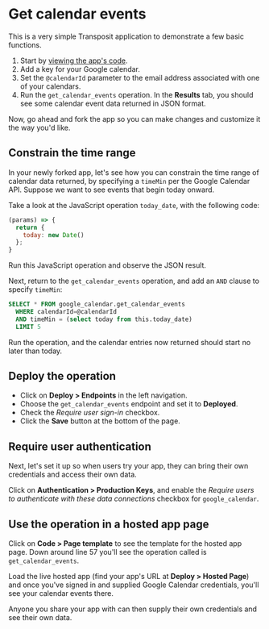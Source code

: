 # Get calendar events

This is a very simple Transposit application to demonstrate a few basic functions.

  1. Start by [viewing the app's code](https://console.transposit.com/t/transposit-sample/calendar_events?readme=true).
  2. Add a key for your Google calendar.
  3. Set the `@calendarId` parameter to the email address associated with one of your calendars.
  4. Run the `get_calendar_events` operation. In the **Results** tab, you should see some calendar event data returned in JSON format.

Now, go ahead and fork the app so you can make changes and customize it the way you'd like.

## Constrain the time range

In your newly forked app, let's see how you can constrain the time range of calendar data returned, by specifying a `timeMin` per the Google Calendar API. Suppose we want to see events that begin today onward.

Take a look at the JavaScript operation `today_date`, with the following code:

```javascript
(params) => {
  return {
    today: new Date()
  };
}
```

Run this JavaScript operation and observe the JSON result.

Next, return to the `get_calendar_events` operation, and add an `AND` clause to specify `timeMin`:

```sql
SELECT * FROM google_calendar.get_calendar_events
  WHERE calendarId=@calendarId
  AND timeMin = (select today from this.today_date)
  LIMIT 5
```

Run the operation, and the calendar entries now returned should start no later than today.

## Deploy the operation

  * Click on **Deploy > Endpoints** in the left navigation.
  * Choose the `get_calendar_events` endpoint and set it to **Deployed**.
  * Check the _Require user sign-in_ checkbox.
  * Click the **Save** button at the bottom of the page.

## Require user authentication

Next, let's set it up so when users try your app, they can bring their own credentials and access their own data.

Click on **Authentication > Production Keys**, and enable the _Require users to authenticate with these data connections_ checkbox for `google_calendar`.

## Use the operation in a hosted app page

Click on **Code > Page template** to see the template for the hosted app page. Down around line 57 you'll see the operation called is `get_calendar_events`.

Load the live hosted app (find your app's URL at **Deploy > Hosted Page**) and once you've signed in and supplied Google Calendar credentials, you'll see your calendar events there.

Anyone you share your app with can then supply their own credentials and see their own data.